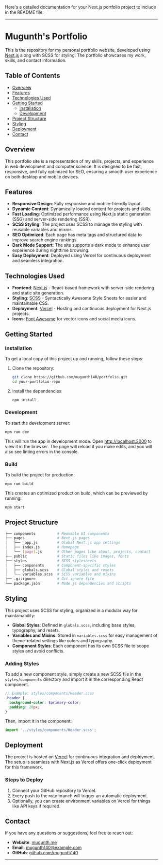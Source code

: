 Here's a detailed documentation for your Next.js portfolio project to include in the README file:

---

# Mugunth's Portfolio

This is the repository for my personal portfolio website, developed using [Next.js](https://nextjs.org/) along with SCSS for styling. The portfolio showcases my work, skills, and contact information.

## Table of Contents
- [Overview](#overview)
- [Features](#features)
- [Technologies Used](#technologies-used)
- [Getting Started](#getting-started)
  - [Installation](#installation)
  - [Development](#development)
- [Project Structure](#project-structure)
- [Styling](#styling)
- [Deployment](#deployment)
- [Contact](#contact)
  
## Overview
This portfolio site is a representation of my skills, projects, and experience in web development and computer science. It is designed to be fast, responsive, and fully optimized for SEO, ensuring a smooth user experience on both desktop and mobile devices.

## Features
- **Responsive Design**: Fully responsive and mobile-friendly layout.
- **Dynamic Content**: Dynamically loaded content for projects and skills.
- **Fast Loading**: Optimized performance using Next.js static generation (SSG) and server-side rendering (SSR).
- **SCSS Styling**: The project uses SCSS to manage the styling with reusable variables and mixins.
- **SEO Optimized**: Each page has meta tags and structured data to improve search engine rankings.
- **Dark Mode Support**: The site supports a dark mode to enhance user experience during nighttime browsing.
- **Easy Deployment**: Deployed using Vercel for continuous deployment and seamless integration.

## Technologies Used
- **Frontend**: [Next.js](https://nextjs.org/) - React-based framework with server-side rendering and static site generation.
- **Styling**: [SCSS](https://sass-lang.com/) - Syntactically Awesome Style Sheets for easier and maintainable CSS.
- **Deployment**: [Vercel](https://vercel.com/) - Hosting and continuous deployment for Next.js projects.
- **Icons**: [Font Awesome](https://fontawesome.com/) for vector icons and social media icons.

## Getting Started

### Installation

To get a local copy of this project up and running, follow these steps:

1. Clone the repository:

   ```bash
   git clone https://github.com/mugunth140/portfolio.git
   cd your-portfolio-repo
   ```

2. Install the dependencies:

   ```bash
   npm install
   ```

### Development

To start the development server:

```bash
npm run dev
```

This will run the app in development mode. Open [http://localhost:3000](http://localhost:3000) to view it in the browser. The page will reload if you make edits, and you will also see linting errors in the console.

### Build

To build the project for production:

```bash
npm run build
```

This creates an optimized production build, which can be previewed by running:

```bash
npm start
```

## Project Structure

```bash
├── components          # Reusable UI components
├── pages               # Next.js pages
│   ├── _app.js         # Global Next.js app settings
│   ├── index.js        # Homepage
│   └── [page].js       # Other pages like about, projects, contact
├── public              # Static files like images, fonts
├── styles              # SCSS stylesheets
│   ├── components      # Component-specific styles
│   ├── globals.scss    # Global styles and resets
│   └── variables.scss  # SCSS variables and mixins
├── .gitignore          # Git ignore file
└── package.json        # Node.js dependencies and scripts
```

## Styling

This project uses SCSS for styling, organized in a modular way for maintainability:

- **Global Styles**: Defined in `globals.scss`, including base styles, typography, and resets.
- **Variables and Mixins**: Stored in `variables.scss` for easy management of theme-related settings like colors and typography.
- **Component Styles**: Each component has its own SCSS file to scope styles and avoid conflicts.

### Adding Styles

To add a new component style, simply create a new SCSS file in the `styles/components` directory and import it in the corresponding React component.

```scss
// Example: styles/components/Header.scss
.header {
  background-color: $primary-color;
  padding: 20px;
}
```

Then, import it in the component:

```js
import '../styles/components/Header.scss';
```

## Deployment

The project is hosted on [Vercel](https://vercel.com/) for continuous integration and deployment. The setup is seamless with Next.js as Vercel offers one-click deployment for this framework.

### Steps to Deploy

1. Connect your GitHub repository to Vercel.
2. Every push to the `main` branch will trigger an automatic deployment.
3. Optionally, you can create environment variables on Vercel for things like API keys if required.

## Contact

If you have any questions or suggestions, feel free to reach out:

- **Website**: [mugunth.me](https://mugunth.me)
- **Email**: mugunth140@example.com
- **GitHub**: [github.com/mugunth140](https://github.com/portfolio.git)

---